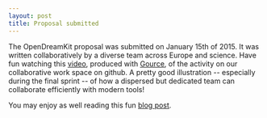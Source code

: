 ```yaml
---
layout: post
title: Proposal submitted
---
```


The OpenDreamKit proposal was submitted on January 15th of 2015.
It was written collaboratively by a diverse team
across Europe and science. Have fun watching this
[video](https://www.youtube.com/watch?v=kM9zcfRtOqo), produced with
[Gource](https://code.google.com/p/gource/), of the activity on our
collaborative work space on github. A pretty good illustration --
especially during the final sprint -- of how a dispersed but dedicated
team can collaborate efficiently with modern tools!

You may enjoy as well reading this fun [blog
post](http://inverseprobability.com/2015/01/14/open-collaborative-grant-writing/).
